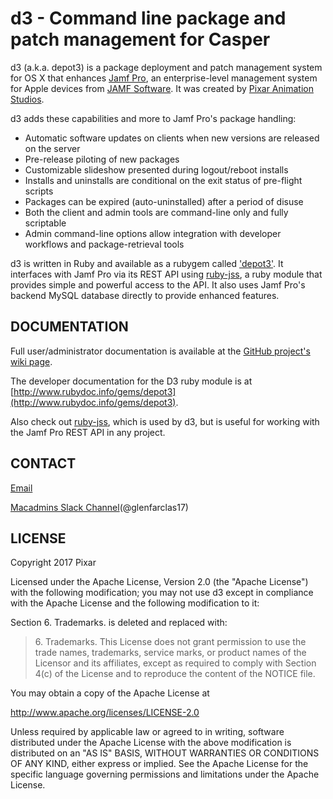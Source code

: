 # d3 - Command line package and patch management for Casper

d3 (a.k.a. depot3) is a package deployment and patch management system for OS X that enhances
[Jamf Pro](https://www.jamf.com/products/jamf-pro/), an enterprise-level management system for Apple devices from [JAMF Software](http://www.jamf.com/). It was created by [Pixar Animation Studios](http://www.pixar.com/).


d3 adds these capabilities and more to Jamf Pro's package handling:

* Automatic software updates on clients when new versions are released on the server
* Pre-release piloting of new packages
* Customizable slideshow presented during logout/reboot installs
* Installs and uninstalls are conditional on the exit status of pre-flight scripts
* Packages can be expired (auto-uninstalled) after a period of disuse
* Both the client and admin tools are command-line only and fully scriptable
* Admin command-line options allow integration with developer workflows and package-retrieval tools

d3 is written in Ruby and available as a rubygem called ['depot3'](https://rubygems.org/gems/depot3). It interfaces with Jamf Pro via its REST API using [ruby-jss](https://github.com/PixarAnimationStudios/ruby-jss), a ruby module that provides simple and powerful access to the API. It also uses Jamf Pro's backend MySQL database directly to provide enhanced features.

## DOCUMENTATION

Full user/administrator documentation is available at the [GitHub project's wiki page](https://github.com/PixarAnimationStudios/depot3/wiki).

The developer documentation for the D3 ruby module is at [http://www.rubydoc.info/gems/depot3](http://www.rubydoc.info/gems/depot3).

Also check out [ruby-jss](https://github.com/PixarAnimationStudios/ruby-jss), which is used by d3, but is useful for working with the Jamf Pro REST API in any project.


## CONTACT

[Email](mailto:d3@pixar.com)

[Macadmins Slack Channel](https://macadmins.slack.com/messages/#d3/)(@glenfarclas17)

## LICENSE

Copyright 2017 Pixar

Licensed under the Apache License, Version 2.0 (the "Apache License")
with the following modification; you may not use d3 except in
compliance with the Apache License and the following modification to it:

Section 6. Trademarks. is deleted and replaced with:

> 6\. Trademarks. This License does not grant permission to use the trade names, trademarks, service marks, or product names of the Licensor and its affiliates, except as required to comply with Section 4(c) of the License and to reproduce the content of the NOTICE file.

You may obtain a copy of the Apache License at

   http://www.apache.org/licenses/LICENSE-2.0

Unless required by applicable law or agreed to in writing, software
distributed under the Apache License with the above modification is
distributed on an "AS IS" BASIS, WITHOUT WARRANTIES OR CONDITIONS OF ANY
KIND, either express or implied. See the Apache License for the specific
language governing permissions and limitations under the Apache License.

